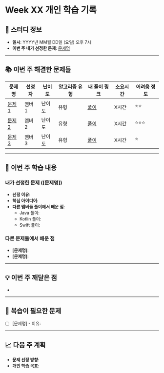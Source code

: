 # Week XX 개인 학습 기록

## 📅 스터디 정보
- **일시**: YYYY년 MM월 DD일 (요일) 오후 7시
- **이번 주 내가 선정한 문제**: [문제명](문제링크)

---

## 📚 이번 주 해결한 문제들

| 문제명 | 선정자 | 난이도 | 알고리즘 유형 | 내 풀이 링크 | 소요시간 | 어려움 정도 |
|--------|--------|--------|---------------|--------------|----------|-------------|
| [문제1](문제링크) | 멤버1 | 난이도 | 유형 | [풀이](개인풀이링크) | X시간 | ⭐⭐ |
| [문제2](문제링크) | 멤버2 | 난이도 | 유형 | [풀이](개인풀이링크) | X시간 | ⭐⭐⭐ |
| [문제3](문제링크) | 멤버3 | 난이도 | 유형 | [풀이](개인풀이링크) | X시간 | ⭐ |

---

## 🤔 이번 주 학습 내용

### 내가 선정한 문제 ([문제명])
- **선정 이유**: 
- **핵심 아이디어**: 
- **다른 멤버들 풀이에서 배운 점**: 
  - Java 풀이: 
  - Kotlin 풀이: 
  - Swift 풀이: 

### 다른 문제들에서 배운 점
- **[문제명]**:  
- **[문제명]**:  

---

## 💡 이번 주 깨달은 점
- 

---

## 🔄 복습이 필요한 문제
- [ ] [문제명] - 이유: 

---

## 📈 다음 주 계획
- **문제 선정 방향**: 
- **개인 학습 목표**: 